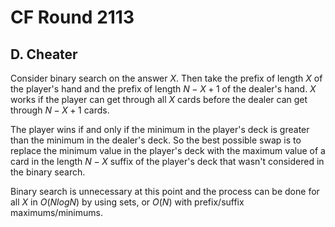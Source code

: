 # CF Round 2113

## D. Cheater
Consider binary search on the answer $X$. Then take the prefix of length $X$ of the player's hand and the prefix of length $N-X+1$ of the dealer's hand. $X$ works if the player can get through all $X$ cards before the dealer can get through $N-X+1$ cards.

The player wins if and only if the minimum in the player's deck is greater than the minimum in the dealer's deck. So the best possible swap is to replace the minimum value in the player's deck with the maximum value of a card in the length $N-X$ suffix of the player's deck that wasn't considered in the binary search.

Binary search is unnecessary at this point and the process can be done for all $X$ in $O(NlogN)$ by using sets, or $O(N)$ with prefix/suffix maximums/minimums.